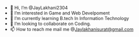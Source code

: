 - 👋 Hi, I’m @JayLakhani2304
- 👀 I’m interested in Game and Web Develpoment
- 🌱 I’m currently learning B.tech In Information Technology
- 💞️ I’m looking to collaborate on Coding.
- 📫 How to reach me mail me @Jaylakhanisurat@gmail.com

<!---
JayLakhani2304/JayLakhani2304 is a ✨ special ✨ repository because its `README.md` (this file) appears on your GitHub profile.
You can click the Preview link to take a look at your changes.
--->
